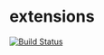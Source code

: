 # extensions
[![Build Status](https://travis-ci.org/isaacadams/extensions.svg?branch=master)](https://travis-ci.org/isaacadams/extensions)